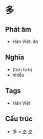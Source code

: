 # 多

## Phát âm
* Hán Việt: đa

## Nghĩa
* (tịch tịch)
* nhiều

## Tags
* Hán Việt

## Cấu trúc
* 多 = [夕](夕.md) [夕](夕.md)

<script>window.HANZI_FIELD='多';</script>